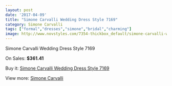 ```yaml
---
layout: post
date: '2017-04-09'
title: "Simone Carvalli Wedding Dress Style 7169"
category: Simone Carvalli
tags: ["formal","dresses","simone","bridal","charming"]
image: http://www.novstyles.com/7354-thickbox_default/simone-carvalli-wedding-dress-style-7169.jpg
---
```

Simone Carvalli Wedding Dress Style 7169

On Sales: **$361.41**
<a href="https://www.novstyles.com/en/simone-carvalli/5037-simone-carvalli-wedding-dress-style-7169.html"><amp-img layout="responsive" width="600" height="600" src="//www.novstyles.com/7354-thickbox_default/simone-carvalli-wedding-dress-style-7169.jpg" alt="Simone Carvalli Wedding Dress Style 7169 0" /></a>

Buy it: [Simone Carvalli Wedding Dress Style 7169](https://www.novstyles.com/en/simone-carvalli/5037-simone-carvalli-wedding-dress-style-7169.html "Simone Carvalli Wedding Dress Style 7169")

View more: [Simone Carvalli](https://www.novstyles.com/en/32-simone-carvalli "Simone Carvalli")